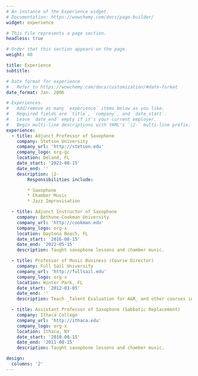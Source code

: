 ```yaml
---
# An instance of the Experience widget.
# Documentation: https://wowchemy.com/docs/page-builder/
widget: experience

# This file represents a page section.
headless: true

# Order that this section appears on the page.
weight: 40

title: Experience
subtitle:

# Date format for experience
#   Refer to https://wowchemy.com/docs/customization/#date-format
date_format: Jan. 2006

# Experiences.
#   Add/remove as many `experience` items below as you like.
#   Required fields are `title`, `company`, and `date_start`.
#   Leave `date_end` empty if it's your current employer.
#   Begin multi-line descriptions with YAML's `|2-` multi-line prefix.
experience:
  - title: Adjunct Professor of Saxophone
    company: Stetson University
    company_url: 'http://stetson.edu'
    company_logo: org-gc
    location: Deland, FL
    date_start: '2022-08-15'
    date_end: ''
    description: |2-
        Responsibilities include:

        * Saxophone
        * Chamber Music
        * Jazz Improvisation

  - title: Adjunct Instructor of Saxophone
    company: Bethune-Cookman University
    company_url: 'http://cookman.edu'
    company_logo: org-x
    location: Daytona Beach, FL
    date_start: '2016-08-15'
    date_end: '2022-05-15'
    description: Taught saxophone lessons and chamber music.

  - title: Professor of Music Business (Course Director)
    company: Full Sail University
    company_url: 'http://fullsail.edu'
    company_logo: org-x
    location: Winter Park, FL
    date_start: '2012-03-05'
    date_end: ''
    description: Teach _Talent Evaluation for A&R_ and other courses in Music Business.

  - title: Assistant Professor of Saxophone (Sabbatic Replacement)
    company: Ithaca College
    company_url: 'http://ithaca.edu'
    company_logo: org-x
    location: Ithaca, NY
    date_start: '2010-08-15'
    date_end: '2011-08-15'
    description: Taught saxophone lessons and chamber music.

design:
  columns: '2'
---
```

